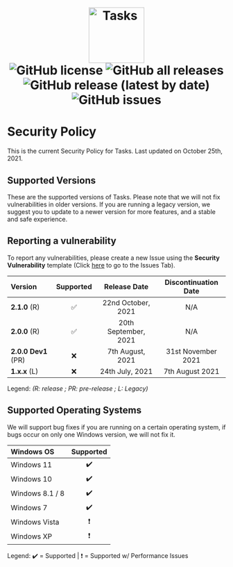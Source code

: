 <h1 align="center">
  <img src="https://user-images.githubusercontent.com/53088136/136106972-30a9cca8-7a32-479a-9368-74ffe2d60a43.png" alt="Tasks" height="128" /><br>
  <img alt="GitHub license" src="https://img.shields.io/github/license/litetools/tasks?style=flat-square"> <img alt="GitHub all releases" src="https://img.shields.io/github/downloads/LiteTools/Tasks/total?style=flat-square"> <img alt="GitHub release (latest by date)" src="https://img.shields.io/github/v/release/LiteTools/Tasks?style=flat-square"> <img alt="GitHub issues" src="https://img.shields.io/github/issues/LiteTools/Tasks?style=flat-square">
</h1>

# Security Policy
This is the current Security Policy for Tasks. Last updated on October 25th, 2021.

## Supported Versions
These are the supported versions of Tasks. Please note that we will not fix vulnerabilities in older versions. If you are running a legacy version, we suggest you to update to a newer version for more features, and a stable and safe experience.

## Reporting a vulnerability
To report any vulnerabilities, please create a new Issue using the **Security Vulnerability** template (Click [here]("https://github.com/LiteTools/Tasks/issues") to go to the Issues Tab).



| Version             | Supported          | Release Date         | Discontinuation Date |
| :------------------ | :----------------: | :--------------:     | :------------------: |
| **2.1.0** (R)       | ✅                 | 22nd October, 2021     | N/A
| **2.0.0** (R)       | ✅                 | 20th September, 2021 | N/A                  |
| **2.0.0 Dev1** (PR) | :x:                | 7th August, 2021     | 31st November 2021   |
| **1.x.x** (L)       | :x:                | 24th July, 2021      | 7th August 2021      |

Legend: *(R: release ; PR: pre-release ; L: Legacy)*

## Supported Operating Systems
We will support bug fixes if you are running on a certain operating system, if bugs occur on only one Windows version, we will not fix it.


| Windows OS      | Supported          | 
| :-------------- | :----------------: | 
| Windows 11      | ✔️                 | 
| Windows 10      | ✔️                 |
| Windows 8.1 / 8 | ✔️                 | 
| Windows 7       | ✔️                 | 
| Windows Vista   | ❗                 |
| Windows XP      | ❗                 |

Legend: ✔️ = Supported | ❗ = Supported w/ Performance Issues


